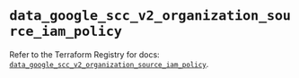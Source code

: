 # `data_google_scc_v2_organization_source_iam_policy`

Refer to the Terraform Registry for docs: [`data_google_scc_v2_organization_source_iam_policy`](https://registry.terraform.io/providers/hashicorp/google/6.36.1/docs/data-sources/scc_v2_organization_source_iam_policy).
